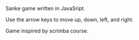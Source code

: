 Sanke game written in JavaSript.

Use the arrow keys to move up, down, left, and right.

Game inspired by scrimba course.
